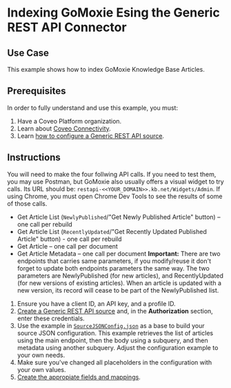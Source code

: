 # Indexing GoMoxie Esing the Generic REST API Connector

## Use Case
This example shows how to index GoMoxie Knowledge Base Articles.

## Prerequisites
In order to fully understand and use this example, you must:
1. Have a Coveo Platform organization.
2. Learn about [Coveo Connectivity](https://docs.coveo.com/en/1702/).
3. Learn [how to configure a Generic REST API source](https://docs.coveo.com/en/1896/).

## Instructions
You will need to make the four follwing API calls. If you need to test them, you may use Postman, but GoMoxie also usually offers a visual widget to try calls. Its URL should be: `restapi-<<YOUR_DOMAIN>>.kb.net/Widgets/Admin`. If using Chrome, you must open Chrome Dev Tools to see the results of some of those calls.
* Get Article List (`NewlyPublished`/"Get Newly Published Article" button) – one call per rebuild
* Get Article List (`RecentlyUpdated`/"Get Recently Updated Published Article" button) - one call per rebuild
* Get Article – one call per document
* Get Article Metadata – one call per document
**Important:** There are two endpoints that carries same parameters, if you modify/reuse it don't forget to update both endpoints parameters the same way. The two parameters are NewlyPublished (for new articles), and RecentlyUpdated (for new versions of existing articles). When an article is updated with a new version, its record will cease to be part of the NewlyPublished list.
    
1. Ensure you have a client ID, an API key, and a profile ID.
2. [Create a Generic REST API source](https://docs.coveo.com/en/1896/) and, in the **Authorization** section, enter these credentials.
3. Use the example in [`SourceJSONConfig.json`](https://github.com/coveooss/connectivity-library/commit/fd92a6cd8e2afd6885d6360276cb1d5bc65abe6b) as a base to build your source JSON configuration. This example retrieves the list of articles using the main endpoint, then the body using a subquery, and then metadata using another subquery. Adjust the configuration example to your own needs. 
4. Make sure you've changed all placeholders in the configuration with your own values.
5. [Create the appropiate fields and mappings](https://docs.coveo.com/en/1896/#completion).
